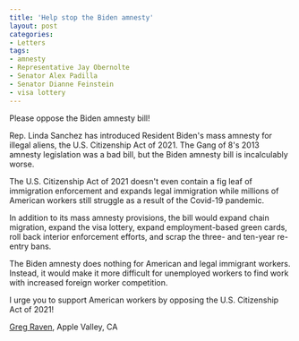 ```yaml
---
title: 'Help stop the Biden amnesty'
layout: post
categories:
- Letters
tags:
- amnesty
- Representative Jay Obernolte
- Senator Alex Padilla
- Senator Dianne Feinstein
- visa lottery
---
```


Please oppose the Biden amnesty bill!

Rep. Linda Sanchez has introduced Resident Biden's mass amnesty for illegal aliens, the U.S. Citizenship Act of 2021. The Gang of 8's 2013 amnesty legislation was a bad bill, but the Biden amnesty bill is incalculably worse.

The U.S. Citizenship Act of 2021 doesn't even contain a fig leaf of immigration enforcement and expands legal immigration while millions of American workers still struggle as a result of the Covid-19 pandemic.

In addition to its mass amnesty provisions, the bill would expand chain migration, expand the visa lottery, expand employment-based green cards, roll back interior enforcement efforts, and scrap the three- and ten-year re-entry bans.

The Biden amnesty does nothing for American and legal immigrant workers. Instead, it would make it more difficult for unemployed workers to find work with increased foreign worker competition.

I urge you to support American workers by opposing the U.S. Citizenship Act of 2021!

[Greg Raven](https://www.gregraven.org/), Apple Valley, CA
